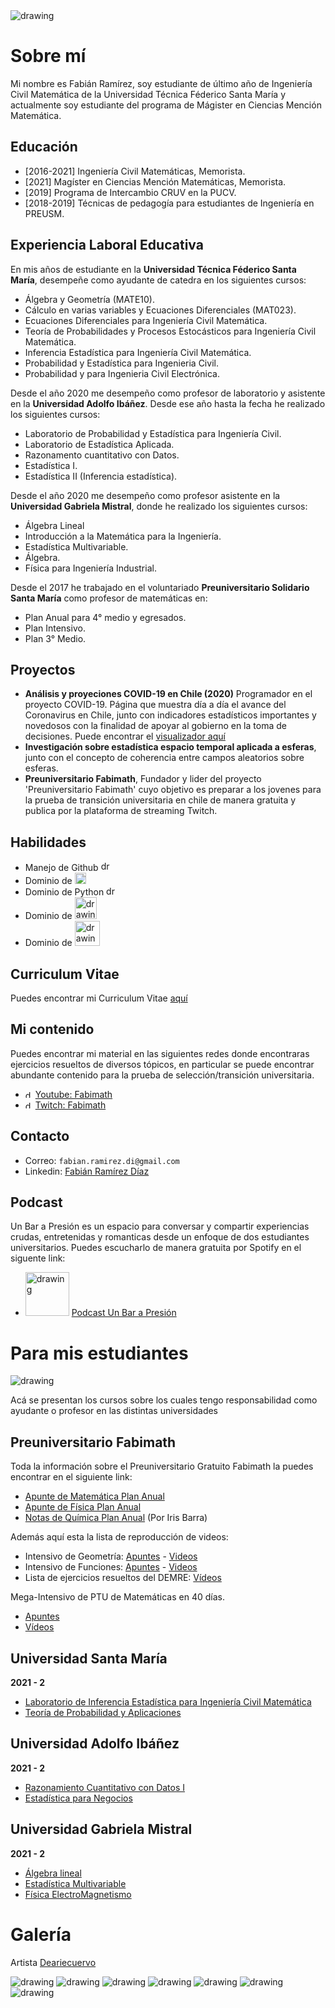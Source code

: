 [//]: <> (INICIO PAGÍNA DE FABIMATH)

<img src="rico.png" alt="drawing" />

# Sobre mí

Mi nombre es Fabián Ramírez, soy estudiante de último año de Ingeniería Civil Matemática de la Universidad Técnica Féderico Santa María y actualmente soy estudiante del programa de Mágister en Ciencias Mención Matemática.

## Educación

* [2016-2021] Ingeniería Civil Matemáticas, Memorista.
* [2021] Magíster en Ciencias Mención Matemáticas, Memorista.
* [2019] Programa de Intercambio CRUV en la PUCV.
* [2018-2019] Técnicas de pedagogía para estudiantes de Ingeniería en PREUSM.

## Experiencia Laboral Educativa

En mis años de estudiante en la **Universidad Técnica Féderico Santa María**, desempeñe como ayudante de catedra en los siguientes cursos:

* Álgebra y Geometría (MATE10).
* Cálculo en varias variables y Ecuaciones Diferenciales (MAT023).
* Ecuaciones Diferenciales para Ingeniería Civil Matemática.
* Teoría de Probabilidades y Procesos Estocásticos para Ingeniería Civil Matemática.
* Inferencia Estadística para Ingeniería Civil Matemática.
* Probabilidad y Estadística para Ingenieria Civil.
* Probabilidad y para Ingenieria Civil Electrónica.

Desde el año 2020 me desempeño como profesor de laboratorio y asistente en la **Universidad Adolfo Ibáñez**. Desde ese año hasta la fecha he realizado los siguientes cursos:

* Laboratorio de Probabilidad y Estadística para Ingeniería Civil.
* Laboratorio de Estadística Aplicada.
* Razonamento cuantitativo con Datos.
* Estadística I.
* Estadística II (Inferencia estadística).

Desde el año 2020 me desempeño como profesor asistente en la **Universidad Gabriela Mistral**, donde he realizado los siguientes cursos:

* Álgebra Lineal
* Introducción a la Matemática para la Ingeniería.
* Estadística Multivariable.
* Álgebra.
* Física para Ingeniería Industrial.

Desde el 2017 he trabajado en el voluntariado **Preuniversitario Solidario Santa María** como profesor de matemáticas en:

* Plan Anual para 4° medio y egresados.
* Plan Intensivo.
* Plan 3° Medio.

## Proyectos

* **Análisis y proyeciones COVID-19 en Chile (2020)** Programador en el proyecto COVID-19. Página que muestra día a día el avance del Coronavirus en Chile, junto con indicadores estadísticos importantes y novedosos con la finalidad de apoyar al gobierno en la toma de decisiones. Puede encontrar el [visualizador aquí](https://covid-19vis.cmm.uchile.cl/info)
* **Investigación sobre estadística espacio temporal aplicada a esferas**, junto con el concepto de coherencia entre campos aleatorios sobre esferas.
* **Preuniversitario Fabimath**, Fundador y lider del proyecto 'Preuniversitario Fabimath' cuyo objetivo es preparar a los jovenes
para la prueba de transición universitaria en chile de manera gratuita y publica por la plataforma de streaming Twitch.


## Habilidades

* Manejo de Github <img src="git_logo.svg" alt="drawing" width="16"/>
* Dominio de <img src="R_logo.svg" alt="drawing" width="18"/>
* Dominio de Python <img src="py_logo.svg" alt="drawing" width="15"/>
* Dominio de <img src="latex_logo.svg" alt="drawing" width="35"/>
* Dominio de <img src="moodle_logo.svg" alt="drawing" width="40"/>

## Curriculum Vitae

Puedes encontrar mi Curriculum Vitae [aquí](cv/main.pdf)

## Mi contenido

Puedes encontrar mi material en las siguientes redes donde encontraras ejercicios resueltos de diversos tópicos, en particular se puede encontrar abundante contenido para la prueba de selección/transición universitaria.

* <img src="yt_logo.svg" alt="drawing" width="12"/> [Youtube: Fabimath](https://youtube.com/c/fabimath/)
* <img src='twitch.svg' alt="drawing" width="12"/> [Twitch: Fabimath](https://twitch.tv/fabimath/)

## Contacto

* Correo: `fabian.ramirez.di@gmail.com`
* Linkedin: [Fabián Ramírez Díaz](https://www.linkedin.com/in/fabi%C3%A1n-ram%C3%ADrez-d%C3%ADaz-955761189/)

## Podcast

Un Bar a Presión es un espacio para conversar y compartir experiencias crudas, entretenidas y romanticas desde un enfoque de dos estudiantes universitarios. Puedes escucharlo
de manera gratuita por Spotify en el siguente link:

* <img src='spotify.svg' alt="drawing" width="70"/> [Podcast Un Bar a Presión](https://open.spotify.com/show/1IZKJW1L4Nih72CJuMOKAd)

# Para mis estudiantes

<img src="f4.jpg" alt="drawing" />

Acá se presentan los cursos sobre los cuales tengo responsabilidad como ayudante o profesor en las distintas universidades

## Preuniversitario Fabimath

Toda la información sobre el Preuniversitario Gratuito Fabimath la puedes encontrar en el siguiente link:

* [Apunte de Matemática Plan Anual](https://drive.google.com/open?id=1_FNDCyHZ8suysEviSh4x2GZkVgHRy2bB&authuser=fabian.ramirez%40sansano.usm.cl&usp=drive_fs)
* [Apunte de Física Plan Anual](https://drive.google.com/open?id=1_O_vVLKDaG1B6lDo6CIyvMqsFH6gPtxw&authuser=fabian.ramirez%40sansano.usm.cl&usp=drive_fs)
* [Notas de Química Plan Anual](https://drive.google.com/open?id=1VxEWa22YD-pczw9kKfXQFSu_8fM6wJg7&authuser=fabian.ramirez%40sansano.usm.cl&usp=drive_fs) (Por Iris Barra)

Además aquí esta la lista de reproducción de videos:

* Intensivo de Geometría: [Apuntes](https://drive.google.com/open?id=1_yNL6i9vZ1CQUJ9LZjMbkVuvxbOvE4pR&authuser=fabian.ramirez%40sansano.usm.cl&usp=drive_fs) - [Videos](https://www.youtube.com/playlist?list=PLEZl5kuzUiGnb9c53CzfnJ4jwW-H2Gadc)
* Intensivo de Funciones: [Apuntes](https://drive.google.com/open?id=1abj72B09xEi3E3xVM15yW-FmUf4InWbN&authuser=fabian.ramirez%40sansano.usm.cl&usp=drive_fs) - [Videos](https://www.youtube.com/playlist?list=PLEZl5kuzUiGmL_e0USeNW2AKi_-Skb3Xx)
* Lista de ejercicios resueltos del DEMRE: [Vídeos](https://youtube.com/playlist?list=PLEZl5kuzUiGl7JS9330bb43u757mYIYDl)

Mega-Intensivo de PTU de Matemáticas en 40 días.

* [Apuntes](https://drive.google.com/open?id=1WIucfpuOAY-1NuvI9Gre4nEqCDtIyuuc&authuser=fabian.ramirez%40sansano.usm.cl&usp=drive_fs)
* [Vídeos](https://youtube.com/playlist?list=PLEZl5kuzUiGncajtxmDmBAgVGRIqDPCAH)

## Universidad Santa María

**2021 - 2**

* [Laboratorio de Inferencia Estadística para Ingeniería Civil Matemática](https://drive.google.com/open?id=1_OCJYJ_pNR0KVgshHNwfEmE1CoT-RR8N&authuser=fabian.ramirez%40sansano.usm.cl&usp=drive_fs)
* [Teoría de Probabilidad y Aplicaciones](https://drive.google.com/open?id=1_MRt5Q85bhB6HsP6VjKSYevHq4cR5QKP&authuser=fabian.ramirez%40sansano.usm.cl&usp=drive_fs)

## Universidad Adolfo Ibáñez

**2021 - 2**

* [Razonamiento Cuantitativo con Datos I](https://drive.google.com/open?id=1ZMhAU90vWtH6zOCi_6vF2DcOJS1bed2c&authuser=fabian.ramirez%40sansano.usm.cl&usp=drive_fs)
* [Estadística para Negocios](https://drive.google.com/open?id=1ZOwQCpzeruaIUMV5nIyOczS6eoEViUZ_&authuser=fabian.ramirez%40sansano.usm.cl&usp=drive_fs)

## Universidad Gabriela Mistral

**2021 - 2**

* [Álgebra lineal](https://drive.google.com/open?id=1Z5tkXMSfbW1Q0Vv7AhFVhfyPME2CqA7R&authuser=fabian.ramirez%40sansano.usm.cl&usp=drive_fs)
* [Estadística Multivariable](https://drive.google.com/open?id=1ZX-ANG3imru6b_cvx1aXLZ642o1sQneF&authuser=fabian.ramirez%40sansano.usm.cl&usp=drive_fs)
* [Física ElectroMagnetismo](https://drive.google.com/open?id=1ZxlDMSDUKilD0MulE9kYUpKlc4sh2t07&authuser=fabian.ramirez%40sansano.usm.cl&usp=drive_fs)

# Galería

Artista [Deariecuervo](https://www.instagram.com/deariecuervo/)

<img src="fot/1.jpg" alt="drawing" />
<img src="fot/2.jpg" alt="drawing" />
<img src="fot/4.jpg" alt="drawing" />
<img src="fot/5.jpg" alt="drawing" />
<img src="fot/6.jpg" alt="drawing" />
<img src="fot/7.jpg" alt="drawing" />
<img src="fot/8.jpg" alt="drawing" />